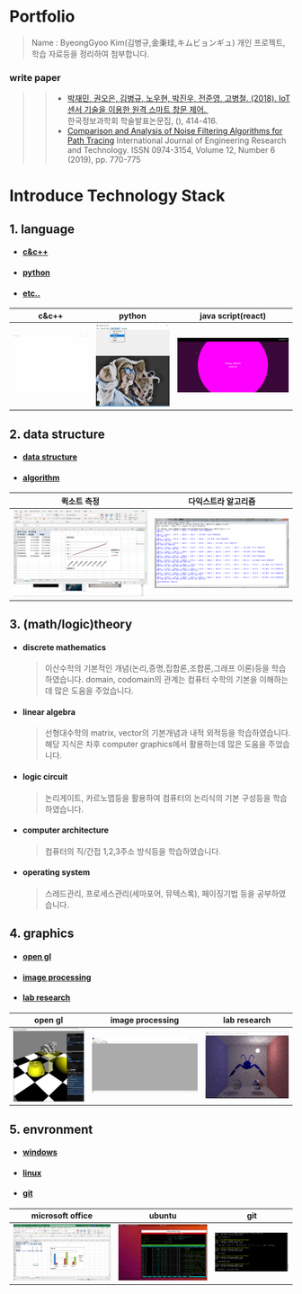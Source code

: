 Portfolio
=========
> Name : ByeongGyoo Kim(김병규,金秉珪,キムビョンギュ)
개인 프로젝트, 학습 자료등을 정리하여 첨부합니다.   

### write paper
>	> * [박재민, 권오은, 김병규, 노우현, 박진우, 전준영, 고병철. (2018). IoT 센서 기술을 이용한 원격 스마트 창문 제어. ][link1]   
>	> 한국정보과학회 학술발표논문집, (), 414-416.  
>	> * [Comparison and Analysis of Noise Filtering Algorithms for Path Tracing][link2] 
>	> International Journal of Engineering Research and Technology. ISSN 0974-3154, Volume 12, Number 6 (2019), pp. 770-775
# Introduce Technology Stack
## 1. language
* #### [c&c++]
* #### [python]
* #### [etc..]
| c&c++ | python | java script(react) |
|---|---|---|
| ![img1](/graphics/open%20gl/3.gif) | ![img2](/language/python/5.png) | ![img3](/language/etc/1.gif) |
## 2. data structure
* #### [data structure]
* #### [algorithm]
| 퀵소트 측정 | 다익스트라 알고리즘 |
|---|---|
| ![img4](/data%20structure/algorithm/2.png) | ![img5](/data%20structure/algorithm/3.bmp) |
## 3. (math/logic)theory
* #### discrete mathematics
	> 이산수학의 기본적인 개념(논리,증명,집합론,조합론,그래프 이론)등을 학습하였습니다. domain, codomain의 관계는 컴퓨터 수학의 기본을 이해하는데 많은 도움을 주었습니다.
* #### linear algebra
	> 선형대수학의 matrix, vector의 기본개념과 내적 외적등을 학습하였습니다. 해당 지식은 차후 computer graphics에서 활용하는데 많은 도움을 주었습니다.
* #### logic circuit
	> 논리게이트, 카르노맵등을 활용하여 컴퓨터의 논리식의 기본 구성등을 학습하였습니다.
* #### computer architecture
	> 컴퓨터의 직/간접 1,2,3주소 방식등을 학습하였습니다.
* #### operating system
	> 스레드관리, 프로세스관리(세마포어, 뮤텍스록), 페이징기법 등을 공부하였습니다.
## 4. graphics
* #### [open gl]
* #### [image processing]
* #### [lab research]
| open gl | image processing | lab research |
|---|---|---|
| ![img6](/graphics/open%20gl/5.jpg) | ![img7](/graphics/image%20processing/2.gif) | ![img8](/graphics/lab%20research/3.png) |
## 5. envronment
* #### [windows]
* #### [linux]
* #### [git]
| microsoft office | ubuntu | git |
|---|---|---|
| ![img9](/environment/windows/2.png) | ![img10](/environment/linux/1.png) | ![img11](/environment/git/1.png) |

[//]: #
[homePage]: <http://BangGyoo.iptime.org:8888/Main> "개인 홈페이지"
[language]: </language/>
[data]: </data structure/>
[theory]: </theory/>
[graphics]: </graphics/>
[environment]: </environment/>
[c&c++]: </language/c&c++/>
[python]: </language/python/>
[etc..]: </language/etc/>
[data structure]: </data%20structure/data%20structure/>
[algorithm]: </data%20structure/algorithm/>
[discrete mathematics]: </theory/discrete mathematics/>
[linear algebra]: </theory/linear algebra/>
[logic circuit]: </theory/logic circuit/>
[computer architecture]: </theory/computer architecture/>
[operating system]: </theory/operating system/>
[open gl]: </graphics/open gl/>
[image processing]: </graphics/image processing/>
[lab research]: </graphics/lab research/>
[windows]: </environment/windows/>
[linux]: </environment/linux/>
[git]: </environment/git/>
[link1]: <https://www.dbpia.co.kr/journal/articleDetail?nodeId=NODE07613626>
[link2]: <http://www.irphouse.com/ijert19/ijertv12n6_08.pdf>
